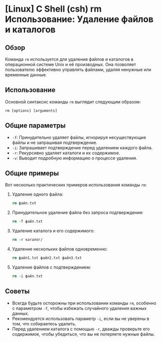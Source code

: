 # [Linux] C Shell (csh) rm Использование: Удаление файлов и каталогов

## Обзор
Команда `rm` используется для удаления файлов и каталогов в операционной системе Unix и её производных. Она позволяет пользователю эффективно управлять файлами, удаляя ненужные или временные данные.

## Использование
Основной синтаксис команды `rm` выглядит следующим образом:

```
rm [options] [arguments]
```

## Общие параметры
- `-f`: Принудительно удаляет файлы, игнорируя несуществующие файлы и не запрашивая подтверждение.
- `-i`: Запрашивает подтверждение перед удалением каждого файла.
- `-r`: Рекурсивно удаляет каталоги и их содержимое.
- `-v`: Выводит подробную информацию о процессе удаления.

## Общие примеры
Вот несколько практических примеров использования команды `rm`:

1. Удаление одного файла:
   ```csh
   rm файл.txt
   ```

2. Принудительное удаление файла без запроса подтверждения:
   ```csh
   rm -f файл.txt
   ```

3. Удаление каталога и его содержимого:
   ```csh
   rm -r каталог/
   ```

4. Удаление нескольких файлов одновременно:
   ```csh
   rm файл1.txt файл2.txt файл3.txt
   ```

5. Удаление файлов с подтверждением:
   ```csh
   rm -i файл.txt
   ```

## Советы
- Всегда будьте осторожны при использовании команды `rm`, особенно с параметром `-f`, чтобы избежать случайного удаления важных данных.
- Рекомендуется использовать параметр `-i`, если вы не уверены в том, что собираетесь удалить.
- Перед удалением каталога с помощью `-r`, дважды проверьте его содержимое, чтобы убедиться, что вы не потеряете нужные файлы.